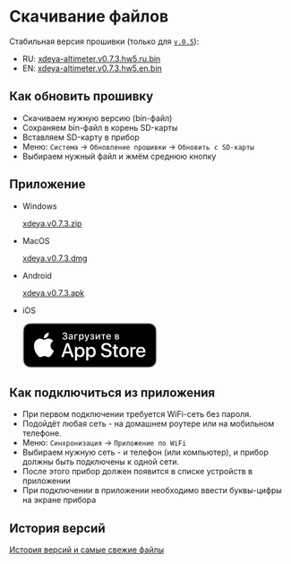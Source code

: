 # Скачивание файлов

Стабильная версия прошивки (только для [`v.0.5`](models/03.v.0.5.md)):

* RU: [xdeya-altimeter.v0.7.3.hw5.ru.bin](https://github.com/cliffanet/xdeya-altimeter/releases/download/v0.7.3/xdeya-altimeter.v0.7.3.hw5.ru.bin)
* EN: [xdeya-altimeter.v0.7.3.hw5.en.bin](https://github.com/cliffanet/xdeya-altimeter/releases/download/v0.7.3/xdeya-altimeter.v0.7.3.hw5.en.bin)

## Как обновить прошивку

* Скачиваем нужную версию (bin-файл)
* Сохраняем bin-файл в корень SD-карты
* Вставляем SD-карту в прибор
* Меню: `Система` -> `Обновление прошивки` -> `Обновить с SD-карты`
* Выбираем нужный файл и жмём среднюю кнопку

## Приложение

- Windows

    [xdeya.v0.7.3.zip](https://github.com/cliffanet/xdeya-altimeter/releases/download/v0.7.3/xdeya.v0.7.3.zip)

- MacOS

    [xdeya.v0.7.3.dmg](https://github.com/cliffanet/xdeya-altimeter/releases/download/v0.7.3/xdeya.v0.7.3.dmg)

- Android

    [xdeya.v0.7.3.apk](https://github.com/cliffanet/xdeya-altimeter/releases/download/v0.7.3/xdeya.v0.7.3.apk)

- iOS

    [![](appstore.svg)](https://apps.apple.com/app/xde-ya/id6445976117)

## Как подключиться из приложения

* При первом подключении требуется WiFi-сеть без пароля.
* Подойдёт любая сеть - на домашнем роутере или на мобильном телефоне.
* Меню: `Синхронизация` -> `Приложение по WiFi`
* Выбираем нужную сеть - и телефон (или компьютер), и прибор должны быть подключены к одной сети.
* После этого прибор должен появится в списке устройств в приложении
* При подключении в приложении необходимо ввести буквы-цифры на экране прибора

## История версий

[История версий и самые свежие файлы](https://github.com/cliffanet/xdeya-altimeter/releases)
